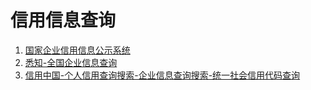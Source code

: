 # 信用信息查询

1. [国家企业信用信息公示系统](http://www.gsxt.gov.cn/index.html)
2. [悉知-全国企业信息查询](https://company.xizhi.com/)
3. [信用中国-个人信用查询搜索-企业信息查询搜索-统一社会信用代码查询](https://www.creditchina.gov.cn/)
